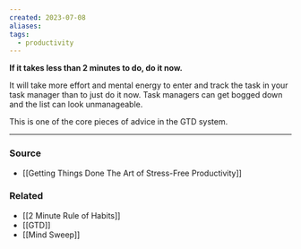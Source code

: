 ```yaml
---
created: 2023-07-08
aliases: 
tags:
  - productivity
---
```

**If it takes less than 2 minutes to do, do it now.**

It will take more effort and mental energy to enter and track the task in your task manager than to just do it now. Task managers can get bogged down and the list can look unmanageable. 

This is one of the core pieces of advice in the GTD system.

****
### Source
- [[Getting Things Done The Art of Stress-Free Productivity]]

### Related
- [[2 Minute Rule of Habits]]
- [[GTD]]
- [[Mind Sweep]]